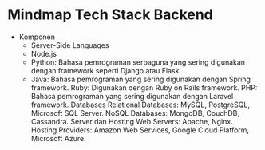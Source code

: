 # Mindmap Tech Stack Backend

- Komponen
  - Server-Side Languages
  - Node.js
  - Python: Bahasa pemrograman serbaguna yang sering digunakan dengan framework seperti Django atau Flask.
  - Java: Bahasa pemrograman yang sering digunakan dengan Spring framework.
        Ruby: Digunakan dengan Ruby on Rails framework.
        PHP: Bahasa pemrograman yang sering digunakan dengan Laravel framework.
      Databases
        Relational Databases: MySQL, PostgreSQL, Microsoft SQL Server.
        NoSQL Databases: MongoDB, CouchDB, Cassandra.
      Server dan Hosting
        Web Servers: Apache, Nginx.
        Hosting Providers: Amazon Web Services, Google Cloud Platform, Microsoft Azure.
